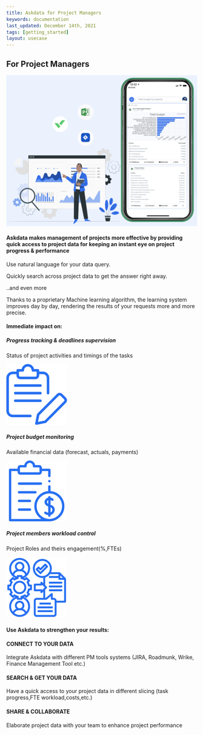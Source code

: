 ```yaml
---
title: Askdata for Project Managers
keywords: documentation
last_updated: December 14th, 2021
tags: [getting_started]
layout: usecase
---
```


## For Project Managers

<img src="/media/use-cases/icons/project_management.png" class="image-doc p-3">

#### Askdata makes management of projects more effective by providing quick access to project data for keeping an instant eye on project progress & performance

Use natural language for your data query.

Quickly search across project data to get the answer right away.

..and even more

Thanks to a proprietary Machine learning algorithm, the learning system improves day by day, rendering the results of your requests more and more precise.

#### Immediate impact on:

<div class="row">
  <div class="col-sm-4">
    <div class="card">
      <div class="card-body text-center">
        <h5 class="card-title">Progress tracking & deadlines supervision</h5>
        <p class="card-text">Status of project activities and timings of the tasks</p>
         <img src="/media/use-cases/icons/PM_1.png" class="card-img" alt="Sales Accuracy" style="max-width:160px">
      </div>
    </div>
  </div>
  <div class="col-sm-4">
    <div class="card">
      <div class="card-body text-center">
        <h5 class="card-title">Project budget monitoring</h5>
        <p class="card-text">Available financial data (forecast, actuals, payments)</p>
        <img src="/media/use-cases/icons/PM_2.png" class="card-img" alt="Sales Accuracy" style="max-width:160px">
      </div>
    </div>
  </div>
    <div class="col-sm-4">
    <div class="card">
      <div class="card-body text-center">
        <h5 class="card-title">Project members workload control</h5>
        <p class="card-text">Project Roles and theirs engagement(%,FTEs)</p>
        <img src="/media/use-cases/icons/PM_3.png" class="card-img" alt="Sales Accuracy" style="max-width:160px">
      </div>
    </div>
  </div>
</div>

#### Use Askdata to strengthen your results:

#### CONNECT TO YOUR DATA

Integrate Askdata with different PM tools systems (JIRA, Roadmunk, Wrike, Finance Management Tool etc.)

#### SEARCH & GET YOUR DATA

Have a quick access to your project data in different slicing (task progress,FTE workload,costs,etc.) 

#### SHARE & COLLABORATE

Elaborate project data with your team to enhance project performance
